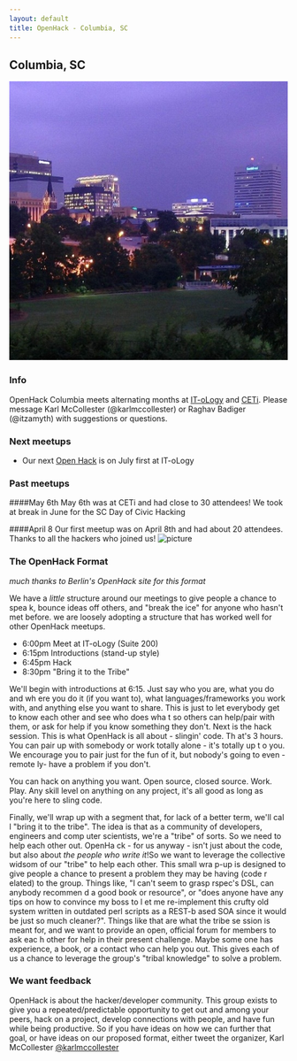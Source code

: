 ```yaml
---
layout: default
title: OpenHack - Columbia, SC
---
```


## Columbia, SC

![Photo of your meetup or city!](/columbia/Columbia.jpg)

### Info

OpenHack Columbia meets alternating months at  [IT-oLogy](http://www.it-ology.org) and [CETi](http://www.uscstartup.org).  Please message Karl McCollester (@karlmccollester) or Raghav Badiger (@itzamyth) with suggestions or questions.

### Next meetups

* Our next [Open Hack](http://www.meetup.com/Open-Hack-Columbia/events/126529402/) is on July first at IT-oLogy

### Past meetups

####May 6th
May 6th was at CETi and had close to 30 attendees!  We took at break in June for the SC Day of Civic Hacking

####April 8
Our first meetup was on April 8th and had about 20 attendees.  Thanks to all the hackers who joined us!
![picture](https://twitter.com/USCStartUp/status/321388537389932544/photo/1)


### The OpenHack Format

*much thanks to Berlin's OpenHack site for this format*


We have a *little* structure around our meetings to give people a chance to spea
k, bounce
ideas off others, and "break the ice" for anyone who hasn't met before.  we are 
loosely
adopting a structure that has worked well for other OpenHack meetups.

- 6:00pm  Meet at IT-oLogy (Suite 200)
- 6:15pm Introductions (stand-up style)
- 6:45pm Hack
- 8:30pm "Bring it to the Tribe"

We'll begin with introductions at 6:15. Just say who you are, what you do and wh
ere you do
it (if you want to), what languages/frameworks you work with, and anything else 
you want to
share. This is just to let everybody get to know each other and see who does wha
t so others
can help/pair with them, or ask for help if you know something they don't.
Next is the hack session. This is what OpenHack is all about - slingin' code. Th
at's
3 hours. You can pair up with somebody or work totally alone - it's totally up t
o you. We
encourage you to pair just for the fun of it, but nobody's going to even -remote
ly- have
a problem if you don't.

You can hack on anything you want. Open source, closed source. Work. Play.  Any 
skill level
on anything on any project, it's all good as long as you're here to sling code.

Finally, we'll wrap up with a segment that, for lack of a better term, we'll cal
l "bring it
to the tribe". The idea is that as a community of developers, engineers and comp
uter
scientists, we're a "tribe" of sorts. So we need to help each other out.  OpenHa
ck - for us
anyway - isn't just about the code, but also about *the people who write it*!So
 we want to
 leverage the collective widsom of our "tribe" to help each other. This small wra
 p-up is
 designed to give people a chance to present a problem they may be having (code r
 elated) to
 the group. Things like, "I can't seem to grasp rspec's DSL, can anybody recommen
 d a good
 book or resource", or "does anyone have any tips on how to convince my boss to l
 et me
 re-implement this crufty old system written in outdated perl scripts as a REST-b
 ased SOA
 since it would be just so much cleaner?". Things like that are what the tribe se
 ssion is
 meant for, and we want to provide an open, official forum for members to ask eac
 h other for
 help in their present challenge. Maybe some one has experience, a book, or a contact who can
 help you out. This gives each of us a chance to leverage the group's "tribal knowledge" to
 solve a problem.

 ### We want feedback

 OpenHack is about the hacker/developer community. This group exists to give you
 a repeated/predictable opportunity to get out and among your peers, hack on a project,
 develop connections with people, and have fun while being productive. So if you have ideas
 on how we can further that goal, or have ideas on our proposed format, either tweet the
 organizer, Karl McCollester [@karlmccollester](https://twitter.com/karlmccollester)

